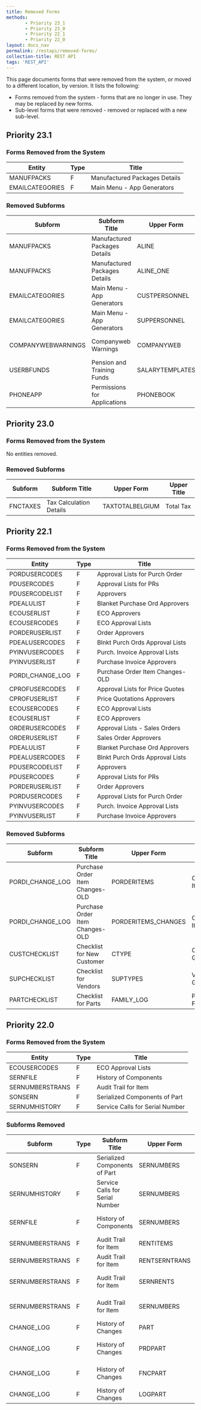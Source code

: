 ```yaml
---
title: Removed Forms
methods:
       - Priority 23_1
       - Priority 23_0
       - Priority 22_1
       - Priority 22_0
layout: docs_nav
permalink: /restapi/removed-forms/
collection-title: REST API
tags: 'REST_API'
---
```


This page documents forms that were removed from the system, or moved to a different location, by version. It lists the following:

- Forms removed from the system - forms that are no longer in use. They may be replaced by new forms.
- Sub-level forms that were removed - removed or replaced with a new sub-level.


<a class="anchor-link" name="Priority_23_1"></a>
## Priority 23.1

### Forms Removed from the System

| Entity | Type | Title |
| --- | --- | --- |
| MANUFPACKS      	| F 	|  Manufactured Packages Details |
| EMAILCATEGORIES 	| F 	|  Main Menu - App Generators |

### Removed Subforms

| Subform          	| Subform Title                   	| Upper Form          	| Upper Title     	|
|------------------	|---------------------------------	|---------------------	|-----------------	|
| MANUFPACKS         	| Manufactured Packages Details 	| ALINE           	| Production Details            	|
| MANUFPACKS         	| Manufactured Packages Details 	| ALINE_ONE       	| Reporting Production Details  	|
| EMAILCATEGORIES    	| Main Menu - App Generators    	| CUSTPERSONNEL   	| Customer Contacts             	|
| EMAILCATEGORIES    	| Main Menu - App Generators    	| SUPPERSONNEL    	| Vendor Contacts               	|
| COMPANYWEBWARNINGS 	| Companyweb Warnings           	| COMPANYWEB      	| Business Health by Companyweb 	|
| USERBFUNDS         	| Pension and Training Funds    	| SALARYTEMPLATES 	| Employment Contracts          	|
| PHONEAPP           	| Permissions for Applications  	| PHONEBOOK       	| Contacts                      	|



<a class="anchor-link" name="Priority_23_0"></a>
## Priority 23.0

### Forms Removed from the System

No entities removed.

### Removed Subforms

| Subform          	| Subform Title                   	| Upper Form          	| Upper Title     	|
|------------------	|---------------------------------	|---------------------	|-----------------	|
| FNCTAXES | Tax Calculation Details |  TAXTOTALBELGIUM | Total Tax |

<a class="anchor-link" name="Priority_22_1"></a>
## Priority 22.1

### Forms Removed from the System

| Entity | Type | Title |
| --- | --- | --- |
| PORDUSERCODES    	| F 	|   Approval Lists for Purch Order	|
| PDUSERCODES      	| F 	|   Approval Lists for PRs	|
| PDUSERCODELIST   	| F 	|   Approvers	|
| PDEALULIST       	| F 	|   Blanket Purchase Ord Approvers	|
| ECOUSERLIST      	| F 	|   ECO Approvers	|
| ECOUSERCODES     	| F 	|   ECO Approval Lists	|
| PORDERUSERLIST   	| F 	|   Order Approvers	|
| PDEALUSERCODES   	| F 	|   Blnkt Purch Ords Approval Lists	|
| PYINVUSERCODES   	| F 	|   Purch. Invoice Approval Lists	|
| PYINVUSERLIST    	| F 	|   Purchase Invoice Approvers	|
| PORDI_CHANGE_LOG 	| F 	|   Purchase Order Item Changes-OLD	|
| CPROFUSERCODES   	| F 	|   Approval Lists for Price Quotes	|
| CPROFUSERLIST    	| F 	|   Price Quotations Approvers	|
| ECOUSERCODES     	| F 	|   ECO Approval Lists	|
| ECOUSERLIST      	| F 	|   ECO Approvers	|
| ORDERUSERCODES   	| F 	|   Approval Lists - Sales Orders	|
| ORDERUSERLIST    	| F 	|   Sales Order Approvers	|
| PDEALULIST       	| F 	|   Blanket Purchase Ord Approvers	|
| PDEALUSERCODES   	| F 	|   Blnkt Purch Ords Approval Lists	|
| PDUSERCODELIST   	| F 	|   Approvers	|
| PDUSERCODES      	| F 	|   Approval Lists for PRs	|
| PORDERUSERLIST   	| F 	|   Order Approvers	|
| PORDUSERCODES    	| F 	|   Approval Lists for Purch Order	|
| PYINVUSERCODES   	| F 	|   Purch. Invoice Approval Lists	|
| PYINVUSERLIST    	| F 	|   Purchase Invoice Approvers	|


### Removed Subforms

| Subform          	| Subform Title                   	| Upper Form          	| Upper Title     	|
|------------------	|---------------------------------	|---------------------	|-----------------	|
| PORDI_CHANGE_LOG 	| Purchase Order Item Changes-OLD 	| PORDERITEMS         	| Order Items     	|
| PORDI_CHANGE_LOG 	| Purchase Order Item Changes-OLD 	| PORDERITEMS_CHANGES 	| Order Items     	|
| CUSTCHECKLIST    	| Checklist for New Customer      	| CTYPE               	| Customer Groups 	|
| SUPCHECKLIST     	| Checklist for Vendors           	| SUPTYPES            	| Vendor Groups   	|
| PARTCHECKLIST    	| Checklist for Parts             	| FAMILY_LOG          	| Part Families   	|


<a class="anchor-link" name="Priority_22_0"></a>
## Priority 22.0

### Forms Removed from the System

| Entity | Type | Title |
| --- | --- | --- |
| ECOUSERCODES | F | ECO Approval Lists |
| SERNFILE | F | History of Components|
| SERNUMBERSTRANS | F | Audit Trail for Item|
| SONSERN | F | Serialized Components of Part |
| SERNUMHISTORY | F | Service Calls for Serial Number |


### Subforms Removed

| Subform         	| Type 	| Subform Title                   	| Upper Form    	| Upper Title                      	|
|-----------------	|------	|---------------------------------	|---------------	|----------------------------------	|
| SONSERN         	| F    	| Serialized Components of Part   	| SERNUMBERS    	| Catalogue of Parts w/Serial Nos. 	|
| SERNUMHISTORY   	| F    	| Service Calls for Serial Number 	| SERNUMBERS    	| Catalogue of Parts w/Serial Nos. 	|
| SERNFILE        	| F    	| History of Components           	| SERNUMBERS    	| Catalogue of Parts w/Serial Nos. 	|
| SERNUMBERSTRANS 	| F    	| Audit Trail for Item            	| RENTITEMS     	| Rental Items                     	|
| SERNUMBERSTRANS 	| F    	| Audit Trail for Item            	| RENTSERNTRANS 	| Serial Numbers                   	|
| SERNUMBERSTRANS 	| F    	| Audit Trail for Item            	| SERNRENTS     	| List of Equipment for Rent       	|
| SERNUMBERSTRANS 	| F    	| Audit Trail for Item            	| SERNUMBERS    	| Catalogue of Parts w/Serial Nos. 	|
| CHANGE_LOG      	| F    	| History of Changes              	| PART          	| Parts                            	|
| CHANGE_LOG      	| F    	| History of Changes              	| PRDPART       	| Purchase/MRP Parameters for Part 	|
| CHANGE_LOG      	| F    	| History of Changes              	| FNCPART       	| Financial Parameters for Parts   	|
| CHANGE_LOG      	| F    	| History of Changes              	| LOGPART       	| Part Catalogue                   	|
